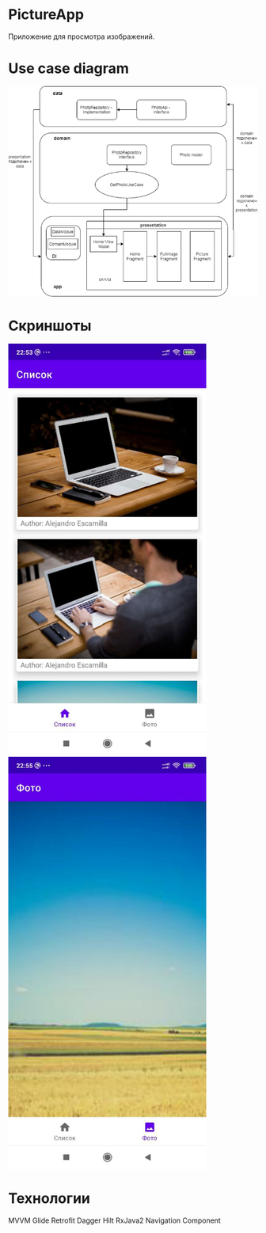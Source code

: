 # PictureApp
Приложение для просмотра изображений.

# Use case diagram
<img src="https://github.com/ldrmomentpro/PictureApp/blob/master/pictureapp.png" width="900" />

# Скриншоты
<img src="https://github.com/ldrmomentpro/PictureApp/blob/master/screen1.jpg" width="400" />  <img src="https://github.com/ldrmomentpro/PictureApp/blob/master/screen2.jpg" width="400" />

# Технологии
MVVM
Glide
Retrofit
Dagger Hilt
RxJava2
Navigation Component
